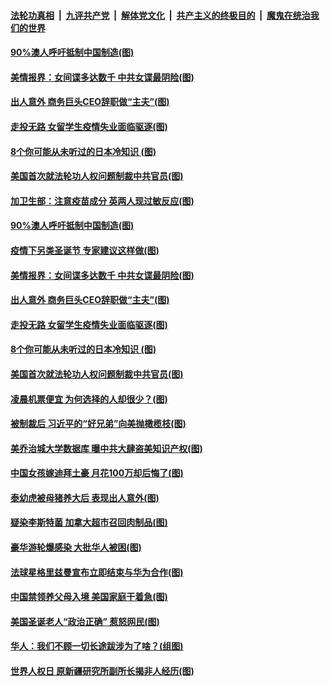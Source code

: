 ####  [法轮功真相](../../../../basic/blob/master/README.md?t=12131502) &nbsp;|&nbsp; [九评共产党](../../../../9ping.md/blob/master/README.md?t=12131502) &nbsp;|&nbsp; [解体党文化](../../../../jtdwh.md/blob/master/README.md?t=12131502)  &nbsp;|&nbsp; [共产主义的终极目的](../../../../gczydzjmd.md/blob/master/README.md?t=12131502) &nbsp;|&nbsp; [魔鬼在统治我们的世界](../../../../mgztzwmdsj.md/blob/master/README.md?t=12131502) 

#### [90%澳人呼吁抵制中国制造(图)](../pages/p3/955653.md?t=12131502) 

#### [美情报界：女间谍多达数千 中共女谍最阴险(图)](../pages/p3/955648.md?t=12131502) 

#### [出人意外 商务巨头CEO辞职做“主夫”(图)](../pages/p3/955595.md?t=12131502) 

#### [走投无路 女留学生疫情失业面临驱逐(图)](../pages/p3/955557.md?t=12131502) 

#### [8个你可能从未听过的日本冷知识 (图)](../pages/p3/955552.md?t=12131502) 

#### [美国首次就法轮功人权问题制裁中共官员(图)](../pages/p3/955527.md?t=12131502) 

#### [加卫生部：注意疫苗成分 英两人现过敏反应(图)](../pages/p3/955657.md?t=12131502) 

#### [90%澳人呼吁抵制中国制造(图)](../pages/p3/955653.md?t=12131502) 

#### [疫情下另类圣诞节 专家建议这样做(图)](../pages/p3/955134.md?t=12131502) 

#### [美情报界：女间谍多达数千 中共女谍最阴险(图)](../pages/p3/955648.md?t=12131502) 

#### [出人意外 商务巨头CEO辞职做“主夫”(图)](../pages/p3/955595.md?t=12131502) 

#### [走投无路 女留学生疫情失业面临驱逐(图)](../pages/p3/955557.md?t=12131502) 

#### [8个你可能从未听过的日本冷知识 (图)](../pages/p3/955552.md?t=12131502) 

#### [美国首次就法轮功人权问题制裁中共官员(图)](../pages/p3/955527.md?t=12131502) 

#### [凌晨机票便宜 为何选择的人却很少？(图)](../pages/p3/955533.md?t=12131502) 

#### [被制裁后 习近平的“好兄弟”向美抛橄榄枝(图)](../pages/p3/955521.md?t=12131502) 

#### [美乔治城大学数据库 曝中共大肆盗美知识产权(图)](../pages/p3/955532.md?t=12131502) 

#### [中国女孩嫁迪拜土豪 月花100万却后悔了(图)](../pages/p3/955513.md?t=12131502) 

#### [泰幼虎被母猪养大后 表现出人意外(图)](../pages/p3/955493.md?t=12131502) 

#### [疑染李斯特菌 加拿大超市召回肉制品(图)](../pages/p3/955434.md?t=12131502) 

#### [豪华游轮爆感染 大批华人被困(图)](../pages/p3/955407.md?t=12131502) 

#### [法球星格里兹曼宣布立即结束与华为合作(图)](../pages/p3/955403.md?t=12131502) 

#### [中国禁领养父母入境 美国家庭干着急(图)](../pages/p3/955404.md?t=12131502) 

#### [美国圣诞老人“政治正确” 惹怒网民(图)](../pages/p3/955378.md?t=12131502) 

#### [华人：我们不顾一切长途跋涉为了啥？(组图)](../pages/p3/955365.md?t=12131502) 

#### [世界人权日 原新疆研究所副所长揭非人经历(图)](../pages/p3/955343.md?t=12131502) 

